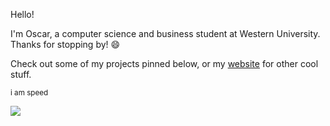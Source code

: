 Hello! 

I'm Oscar, a computer science and business student at Western University. Thanks for stopping by! 😄

Check out some of my projects pinned below, or my [website](http://awwscar.ca/) for other cool stuff.

<sub>i am speed</sub>

<img src="https://monkey-widget.vercel.app/api/user/exodius"/>

<!---
LordExodius/LordExodius is a ✨ special ✨ repository because its `README.md` (this file) appears on your GitHub profile.
You can click the Preview link to take a look at your changes.
--->
